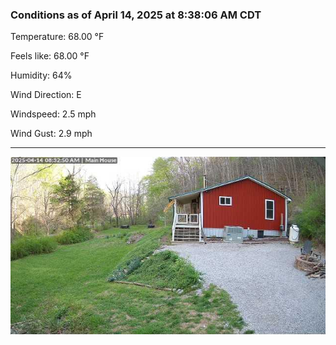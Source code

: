 ### Conditions as of April 14, 2025 at 8:38:06 AM CDT 

Temperature: 68.00 &deg;F

Feels like: 68.00 &deg;F

Humidity: 64%

Wind Direction: E

Windspeed: 2.5 mph

Wind Gust: 2.9 mph

---

<img src="./images/latest.jpeg"/>


